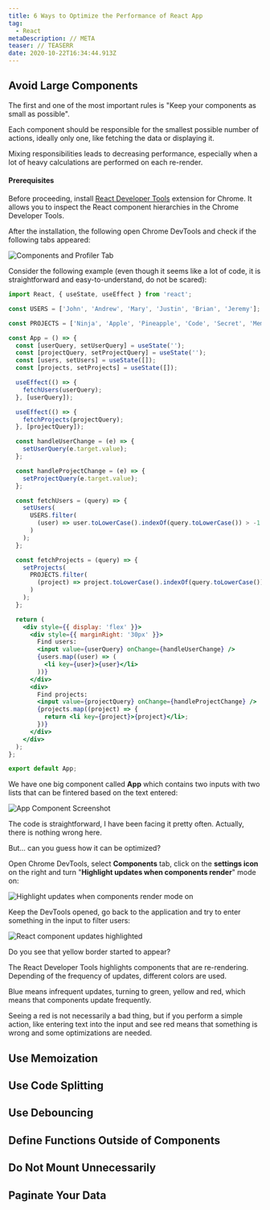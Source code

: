 ```yaml
---
title: 6 Ways to Optimize the Performance of React App
tag:
  - React
metaDescription: // META
teaser: // TEASERR
date: 2020-10-22T16:34:44.913Z
---
```

## Avoid Large Components

The first and one of the most important rules is "Keep your components as small as possible".

Each component should be responsible for the smallest possible number of actions, ideally only one, like fetching the data or displaying it.

Mixing responsibilities leads to decreasing performance, especially when a lot of heavy calculations are performed on each re-render.

#### Prerequisites

Before proceeding, install [React Developer Tools](https://chrome.google.com/webstore/detail/react-developer-tools/fmkadmapgofadopljbjfkapdkoienihi) extension for Chrome. It allows you to inspect the React component hierarchies in the Chrome Developer Tools.

After the installation, the following open Chrome DevTools and check if the following tabs appeared:

![Components and Profiler Tab](/img/ezgif.com-gif-maker.gif "Components and Profiler Tab")

Consider the following example (even though it seems like a lot of code, it is straightforward and easy-to-understand, do not be scared):

```jsx
import React, { useState, useEffect } from 'react';

const USERS = ['John', 'Andrew', 'Mary', 'Justin', 'Brian', 'Jeremy'];

const PROJECTS = ['Ninja', 'Apple', 'Pineapple', 'Code', 'Secret', 'Meme'];

const App = () => {
  const [userQuery, setUserQuery] = useState('');
  const [projectQuery, setProjectQuery] = useState('');
  const [users, setUsers] = useState([]);
  const [projects, setProjects] = useState([]);

  useEffect(() => {
    fetchUsers(userQuery);
  }, [userQuery]);

  useEffect(() => {
    fetchProjects(projectQuery);
  }, [projectQuery]);

  const handleUserChange = (e) => {
    setUserQuery(e.target.value);
  };

  const handleProjectChange = (e) => {
    setProjectQuery(e.target.value);
  };

  const fetchUsers = (query) => {
    setUsers(
      USERS.filter(
        (user) => user.toLowerCase().indexOf(query.toLowerCase()) > -1
      )
    );
  };

  const fetchProjects = (query) => {
    setProjects(
      PROJECTS.filter(
        (project) => project.toLowerCase().indexOf(query.toLowerCase()) > -1
      )
    );
  };

  return (
    <div style={{ display: 'flex' }}>
      <div style={{ marginRight: '30px' }}>
        Find users:
        <input value={userQuery} onChange={handleUserChange} />
        {users.map((user) => (
          <li key={user}>{user}</li>
        ))}
      </div>
      <div>
        Find projects:
        <input value={projectQuery} onChange={handleProjectChange} />
        {projects.map((project) => {
          return <li key={project}>{project}</li>;
        })}
      </div>
    </div>
  );
};

export default App;
```

We have one big component called **App** which contains two inputs with two lists that can be fintered based on the text entered:

![App Component Screenshot](/img/screenshot-2020-10-21-at-22.09.38.png "App Component Screenshot")

The code is straightforward, I have been facing it pretty often. Actually, there is nothing wrong here.

But... can you guess how it can be optimized?

Open Chrome DevTools, select **Components** tab, click on the **settings icon** on the right and turn "**Highlight updates when components render**" mode on:

![Highlight updates when components render mode on](/img/oct-21-2020-22-07-32.gif "Highlight updates when components render mode on")

Keep the DevTools opened, go back to the application and try to enter something in the input to filter users:

![React component updates highlighted](/img/ezgif.com-gif-maker-1-.gif "React component updates highlighted")

Do you see that yellow border started to appear?

The React Developer Tools highlights components that are re-rendering. Depending of the frequency of updates, different colors are used.

Blue means infrequent updates, turning to green, yellow and red, which means that components update frequently.

Seeing a red is not necessarily a bad thing, but if you perform a simple action, like entering text into the input and see red means that something is wrong and some optimizations are needed.

## Use Memoization

## Use Code Splitting

## Use Debouncing

## Define Functions Outside of Components

## Do Not Mount Unnecessarily

## Paginate Your Data